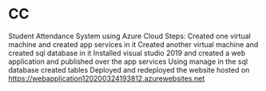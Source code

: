 # CC
Student Attendance System using Azure Cloud
Steps:
Created one virtual machine and created app services in it
Created another virtual machine and created sql database in it
Installed visual studio 2019 and created a web application and published over the app services
Using manage in the sql database created tables 
Deployed and redeployed the website hosted on
https://webapplication120200324193812.azurewebsites.net
